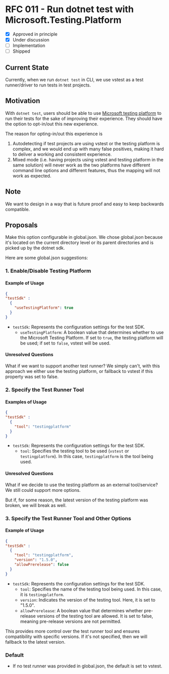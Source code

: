 # RFC 011 - Run dotnet test with Microsoft.Testing.Platform

- [x] Approved in principle
- [x] Under discussion
- [ ] Implementation
- [ ] Shipped

## Current State

Currently, when we run `dotnet test` in CLI, we use vstest as a test runner/driver to run tests in test projects.

## Motivation

With `dotnet test`, users should be able to use [Microsoft testing platform](https://learn.microsoft.com/en-us/dotnet/core/testing/unit-testing-platform-intro?tabs=dotnetcli#microsofttestingplatform-pillars) to run their tests for the sake of improving their experience. They should have the option to opt-in/out this new experience.

The reason for opting-in/out this experience is

1. Autodetecting if test projects are using vstest or the testing platform is complex, and we would end up with many false positives, making it hard to deliver a working and consistent experience.
2. Mixed mode (i.e. having projects using vstest and testing platform in the same solution) will never work as the two platforms have different command line options and different features, thus the mapping will not work as expected.

## Note

We want to design in a way that is future proof and easy to keep backwards compatible.

## Proposals

Make this option configurable in global.json. We chose global.json because it's located on the current directory level or its parent directories and is picked up by the dotnet sdk.

Here are some global.json suggestions:

### 1. Enable/Disable Testing Platform

#### Example of Usage

```json
{
"testSdk" :
  {
    "useTestingPlatform": true
  }
}
```

- `testSdk`: Represents the configuration settings for the test SDK.
  - `useTestingPlatform`: A boolean value that determines whether to use the Microsoft Testing Platform. If set to `true`, the testing platform will be used; if set to `false`, vstest will be used.

#### Unresolved Questions

What if we want to support another test runner? We simply can't, with this approach we either use the testing platform, or fallback to vstest if this property was set to false.

### 2. Specify the Test Runner Tool

#### Examples of Usage

```json
{
"testSdk" :
  {
    "tool": "testingplatform"
  }
}
```

- `testSdk`: Represents the configuration settings for the test SDK.
   - `tool`: Specifies the testing tool to be used (`vstest` or `testingplatform`). In this case, `testingplatform` is the tool being used.

#### Unresolved Questions

What if we decide to use the testing platform as an external tool/service? We still could support more options.

But if, for some reason, the latest version of the testing platform was broken, we will break as well.

### 3. Specify the Test Runner Tool and Other Options

#### Example of Usage

```json
{
"testSdk" :
  {
    "tool": "testingplatform",
    "version": "1.5.0",
    "allowPrerelease": false
  }
}
```

- `testSdk`: Represents the configuration settings for the test SDK.
  - `tool`: Specifies the name of the testing tool being used. In this case, it is `testingplatform`.
  - `version`: Indicates the version of the testing tool. Here, it is set to "1.5.0".
  - `allowPrerelease`: A boolean value that determines whether pre-release versions of the testing tool are allowed. It is set to false, meaning pre-release versions are not permitted.

This provides more control over the test runner tool and ensures compatibility with specific versions. If it's not specified, then we will fallback to the latest version.

### Default

- If no test runner was provided in global.json, the default is set to vstest.
